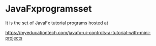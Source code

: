 # JavaFxprogramsset

It is the set of JavaFx tutorial programs hosted at

https://myeducationtech.com/javafx-ui-controls-a-tutorial-with-mini-projects
